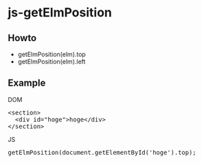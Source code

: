 js-getElmPosition
=================

Howto
-------------
* getElmPosition(elm).top
* getElmPosition(elm).left

Example
-------------
DOM
<pre>
&lt;section&gt;
  &lt;div id="hoge"&gt;hoge&lt;/div&gt;
&lt;/section&gt;
</pre>

JS
<pre>
getElmPosition(document.getElementById('hoge').top);
</pre>
